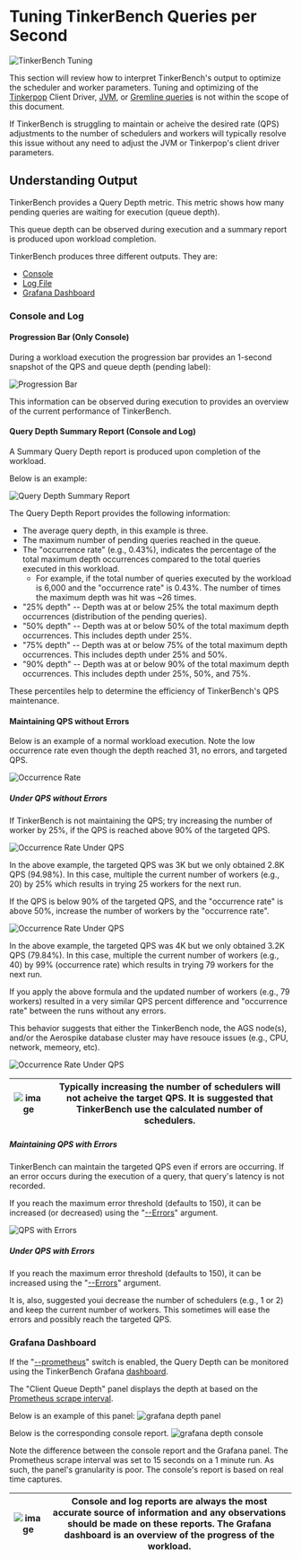 # Tuning TinkerBench Queries per Second

![TinkerBench Tuning](./media/TinkerBench%20Interface%20with%20Gremlin%20Mascot.png)

This section will review how to interpret TinkerBench's output to optimize the scheduler and worker parameters. Tuning and optimizing of the [Tinkerpop](https://tinkerpop.apache.org/docs/current/reference/?utm_source=chatgpt.com) Client Driver, [JVM](https://javanexus.com/blog/boosting-java-performance-jdk-21-tips?utm_source=chatgpt.com), or [Gremline queries](https://github.com/tinkerpop/gremlin/wiki/Traversal-Optimization/2210259a510dca8183a69c76c8d11ccaf6e1c529?utm_source=chatgpt.com) is not within the scope of this document.

If TinkerBench is struggling to maintain or acheive the desired rate (QPS) adjustments to the number of schedulers and workers will typically resolve this issue without any need to adjust the JVM or Tinkerpop's client driver parameters.

## Understanding Output

TinkerBench provides a Query Depth metric. This metric shows how many pending queries are waiting for execution (queue depth).

This queue depth can be observed during execution and a summary report is produced upon workload completion.

TinkerBench produces three different outputs. They are:

- [Console](./understanding_output.md)
- [Log File](./understanding_output.md#logging)
- [Grafana Dashboard](./grafana_dashboard.md)

### Console and Log

#### Progression Bar (Only Console)

During a workload execution the progression bar provides an 1-second snapshot of the QPS and queue depth (pending label):

![Progression Bar](./media/ProgressionBarQueryDepth.png)

This information can be observed during execution to provides an overview of the current performance of TinkerBench.

#### Query Depth Summary Report (Console and Log)

A Summary Query Depth report is produced upon completion of the workload.

Below is an example:

![Query Depth Summary Report](./media/QueryDepthSummary.png)

The Query Depth Report provides the following information:

- The average query depth, in this example is three.
- The maximum number of pending queries reached in the queue.
- The "occurrence rate" (e.g., 0.43%), indicates the percentage of the total maximum depth occurrences compared to the total queries executed in this workload.
  - For example, if the total number of queries executed by the workload is 6,000 and the "occurrence rate" is 0.43%. The number of times the maximum depth was hit was ~26 times.
- "25% depth" -- Depth was at or below 25% the total maximum depth occurrences (distribution of the pending queries).
- "50% depth" -- Depth was at or below 50% of the total maximum depth occurrences. This includes depth under 25%.
- "75% depth" -- Depth was at or below 75% of the total maximum depth occurrences. This includes depth under 25% and 50%.
- "90% depth" -- Depth was at or below 90% of the total maximum depth occurrences. This includes depth under 25%, 50%, and 75%.

These percentiles help to determine the efficiency of TinkerBench's QPS maintenance.

#### Maintaining QPS without Errors

Below is an example of a normal workload execution. Note the low occurrence rate even though the depth reached 31, no errors, and targeted QPS.

![Occurrence Rate](./media/QueryDeothPercentQPS1.png)

##### Under QPS without Errors

If TinkerBench is not maintaining the QPS; try increasing the number of worker by 25%, if the QPS is reached above 90% of the targeted QPS.

![Occurrence Rate Under QPS](./media/QueryDeothPercentNotQPSNoErrors1.png)

In the above example, the targeted QPS was 3K but we only obtained 2.8K QPS (94.98%). In this case, multiple the current number of workers (e.g., 20) by 25% which results in trying 25 workers for the next run.

If the QPS is below 90% of the targeted QPS, and the "occurrence rate" is above 50%, increase the number of workers by the "occurrence rate".

![Occurrence Rate Under QPS](./media/QueryDeothPercentNotQPSNoErrors2.png)

In the above example, the targeted QPS was 4K but we only obtained 3.2K QPS (79.84%). In this case, multiple the current number of workers (e.g., 40) by 99% (occurrence rate) which results in trying 79 workers for the next run.

If you apply the above formula and the updated number of workers (e.g., 79 workers) resulted in a very similar QPS percent difference and "occurrence rate" between the runs without any errors.

This behavior suggests that either the TinkerBench node, the AGS node(s), and/or the Aerospike database cluster may have resouce issues (e.g., CPU, network, memeory, etc).

![Occurrence Rate Under QPS](./media/QueryDeothPercentNotQPSNoErrors3.png)

| ![image](media/gremlin-apache.png) | Typically increasing the number of schedulers will not acheive the target QPS. It is suggested that TinkerBench use the calculated number of schedulers. |
|------------------------------------------------------------------------------------------------------|----------------------------------------------------------------------------------------------------------------------------------------------------------------------------------------------------------------------------------------------------------------------------------------------------------------------------------|

##### Maintaining QPS with Errors

TinkerBench can maintain the targeted QPS even if errors are occurring. If an error occurs during the execution of a query, that query's latency is not recorded.

If you reach the maximum error threshold (defaults to 150), it can be increased (or decreased) using the "[--Errors](./understanding_command_line_interface.md)" argument.

![QPS with Errors](./media/QueryDeothPercentQPSErrors1.png)

##### Under QPS with Errors

If you reach the maximum error threshold (defaults to 150), it can be increased using the "[--Errors](./understanding_command_line_interface.md)" argument.

It is, also, suggested youi decrease the number of schedulers (e.g., 1 or 2) and keep the current number of workers. This sometimes will ease the errors and possibly reach the targeted QPS.

### Grafana Dashboard

If the "[--prometheus](understanding_command_line_interface.md)" switch is enabled, the Query Depth can be monitored using the TinkerBench Grafana [dashboard](grafana_dashboard.md).

The "Client Queue Depth" panel displays the depth at based on the [Prometheus scrape interval](https://prometheus.io/docs/prometheus/latest/configuration/configuration/).

Below is an example of this panel:
![grafana depth panel](./media/GrafanaQueryQueueDepth.png)

Below is the corresponding console report.
![grafana depth console](./media/GrafanaQueryQueueDepthConsole.png)

Note the difference between the console report and the Grafana panel. The Prometheus scrape interval was set to 15 seconds on a 1 minute run. As such, the panel's granularity is poor. The console's report is based on real time captures.

| ![image](media/gremlin-apache.png) | Console and log reports are always the most accurate source of information and any observations should be made on these reports. The Grafana dashboard is an overview of the progress of the workload. |
|------------------------------------------------------------------------------------------------------|----------------------------------------------------------------------------------------------------------------------------------------------------------------------------------------------------------------------------------------------------------------------------------------------------------------------------------|
